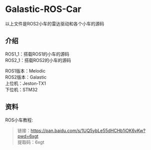 # Galastic-ROS-Car
以上文件是ROS2小车的雷达驱动和各个小车的源码  

## 介绍
ROS1_1：搭载ROS1的小车的源码  
ROS2_1：搭载ROS2的小车的源码

ROS1版本：Melodic  
ROS2版本：Galastic  
上位机：Jeston-TX1  
下位机：STM32  

## 资料
ROS小车教程:  
> 链接：https://pan.baidu.com/s/1UQ5ybLe55dHCHb1iOK6vKw?pwd=6xgt  
> 提取码：6xgt
